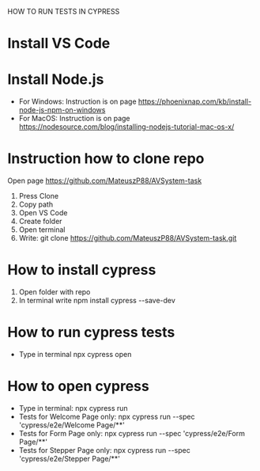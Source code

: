 HOW TO RUN TESTS IN CYPRESS

# Install VS Code

# Install Node.js
- For Windows: Instruction is on page https://phoenixnap.com/kb/install-node-js-npm-on-windows
- For MacOS: Instruction is on page  https://nodesource.com/blog/installing-nodejs-tutorial-mac-os-x/

# Instruction how to clone repo
Open page https://github.com/MateuszP88/AVSystem-task

1. Press Clone
2. Copy path
3. Open VS Code
4. Create folder
5. Open terminal
6. Write: git clone https://github.com/MateuszP88/AVSystem-task.git

# How to install cypress
1. Open folder with repo
2. In terminal write npm install cypress --save-dev

# How to run cypress tests
- Type in terminal npx cypress open

# How to open cypress
- Type in terminal: npx cypress run
- Tests for Welcome Page only: npx cypress run --spec 'cypress/e2e/Welcome Page/**'
- Tests for Form Page only: npx cypress run --spec 'cypress/e2e/Form Page/**'
- Tests for Stepper Page only: npx cypress run --spec 'cypress/e2e/Stepper Page/**'
